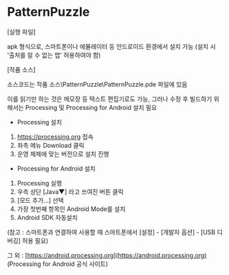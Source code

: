 # PatternPuzzle

[실행 파일]

apk 형식으로, 스마트폰이나 에뮬레이터 등 안드로이드 환경에서 설치 가능
(설치 시 '출처를 알 수 없는 앱' 허용하여야 함)

[작품 소스]

소스코드는 작품 소스\PatternPuzzle\PatternPuzzle.pde 파일에 있음

이를 읽기만 하는 것은 메모장 등 텍스트 편집기로도 가능, 
그러나 수정 후 빌드하기 위해서는 Processing 및 Processing for Android 설치 필요

* Processing 설치
 1) https://processing.org 접속
 2) 좌측 메뉴 Download 클릭
 3) 운영 체제에 맞는 버전으로 설치 진행

* Processing for Android 설치
 1) Processing 실행
 2) 우측 상단 [Java▼] 라고 쓰여진 버튼 클릭
 3) [모드 추가...] 선택
 4) 가장 첫번째 항목인 Android Mode를 설치
 5) Android SDK 자동설치

(참고 : 스마트폰과 연결하여 사용할 때 스마트폰에서 [설정] - [개발자 옵션] - [USB 디버깅] 허용 필요)

그 외 : [https://android.processing.org](https://android.processing.org) (Processing for Android 공식 사이트)
